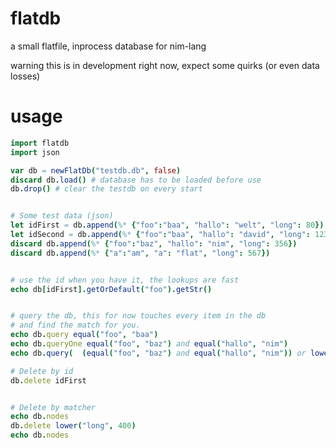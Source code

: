 flatdb
=======

a small flatfile, inprocess database for nim-lang

warning this is in development right now, expect some quirks (or even data losses)



usage
=====
```nim
import flatdb
import json

var db = newFlatDb("testdb.db", false)
discard db.load() # database has to be loaded before use
db.drop() # clear the testdb on every start


# Some test data (json)
let idFirst = db.append(%* {"foo":"baa", "hallo": "welt", "long": 80})
let idSecond = db.append(%* {"foo":"baa", "hallo": "david", "long": 123})
discard db.append(%* {"foo":"baz", "hallo": "nim", "long": 356})
discard db.append(%* {"a":"am", "a": "flat", "long": 567})


# use the id when you have it, the lookups are fast
echo db[idFirst].getOrDefault("foo").getStr()


# query the db, this for now touches every item in the db
# and find the match for you.
echo db.query equal("foo", "baa") 
echo db.queryOne equal("foo", "baz") and equal("hallo", "nim")
echo db.query(  (equal("foo", "baz") and equal("hallo", "nim")) or lower("long", 100) )

# Delete by id
db.delete idFirst


# Delete by matcher
echo db.nodes
db.delete lower("long", 400) 
echo db.nodes
```
